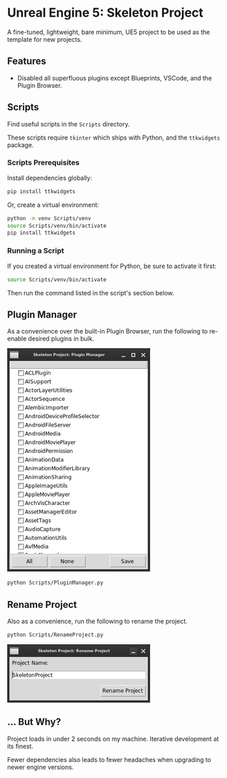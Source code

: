 # Unreal Engine 5: Skeleton Project

A fine-tuned, lightweight, bare minimum, UE5 project to be used as the template for new projects.

## Features

* Disabled all superfluous plugins except Blueprints, VSCode, and the Plugin Browser.

## Scripts

Find useful scripts in the `Scripts` directory.

These scripts require `tkinter` which ships with Python, and the `ttkwidgets` package.

### Scripts Prerequisites

Install dependencies globally:

```sh
pip install ttkwidgets
```

Or, create a virtual environment:

```sh
python -m venv Scripts/venv
source Scripts/venv/bin/activate
pip install ttkwidgets
```

### Running a Script

If you created a virtual environment for Python, be sure to activate it first:

```sh
source Scripts/venv/bin/activate
```

Then run the command listed in the script's section below.

## Plugin Manager

As a convenience over the built-in Plugin Browser, run the following to re-enable desired plugins in bulk.

![Plugin Manager](Scripts/Images/PluginManager.png)

```sh
python Scripts/PluginManager.py
```

## Rename Project

Also as a convenience, run the following to rename the project.

```sh
python Scripts/RenameProject.py
```

![Rename Project](Scripts/Images/RenameProject.png)

## ... But Why?

Project loads in under 2 seconds on my machine. Iterative development at its finest.

Fewer dependencies also leads to fewer headaches when upgrading to newer engine versions.
